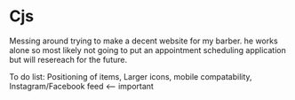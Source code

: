 # Cjs 

Messing around trying to make a decent website for my barber. he works alone so most likely not going to put an appointment scheduling application 
but will resereach for the future.

To do list:
Positioning of items,
Larger icons,
mobile compatability,
Instagram/Facebook feed <-- important
